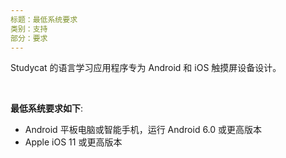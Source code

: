 ```yaml
---
标题：最低系统要求
类别：支持
部分：要求
---
```

Studycat 的语言学习应用程序专为 Android 和 iOS 触摸屏设备设计。

 

**最低系统要求如下**:

* Android 平板电脑或智能手机，运行 Android 6.0 或更高版本
* Apple iOS 11 或更高版本